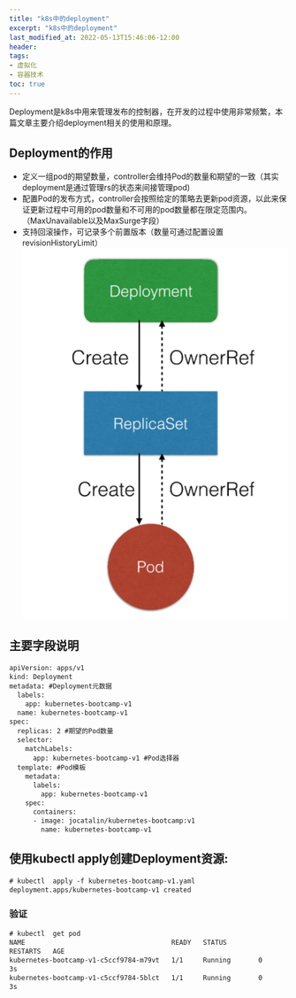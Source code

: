 ```yaml
---
title: "k8s中的deployment"
excerpt: "k8s中的deployment"
last_modified_at: 2022-05-13T15:46:06-12:00
header:
tags:
- 虚拟化
- 容器技术
toc: true
---
```

 Deployment是k8s中用来管理发布的控制器，在开发的过程中使用非常频繁，本篇文章主要介绍deployment相关的使用和原理。
## Deployment的作用
- 定义一组pod的期望数量，controller会维持Pod的数量和期望的一致（其实deployment是通过管理rs的状态来间接管理pod)
- 配置Pod的发布方式，controller会按照给定的策略去更新pod资源，以此来保证更新过程中可用的pod数量和不可用的pod数量都在限定范围内。（MaxUnavailable以及MaxSurge字段）
- 支持回滚操作，可记录多个前置版本（数量可通过配置设置revisionHistoryLimit）
![RUNOOB 原理图](../assets/images/1652427706.png)

## 主要字段说明
    apiVersion: apps/v1
    kind: Deployment
    metadata: #Deployment元数据
      labels:
        app: kubernetes-bootcamp-v1
      name: kubernetes-bootcamp-v1
    spec: 
      replicas: 2 #期望的Pod数量
      selector:
        matchLabels:
          app: kubernetes-bootcamp-v1 #Pod选择器
      template: #Pod模板
        metadata:
          labels:
            app: kubernetes-bootcamp-v1
        spec:
          containers:
          - image: jocatalin/kubernetes-bootcamp:v1
            name: kubernetes-bootcamp-v1

## 使用kubectl apply创建Deployment资源:

    # kubectl  apply -f kubernetes-bootcamp-v1.yaml
    deployment.apps/kubernetes-bootcamp-v1 created
   ### 验证 
    # kubectl  get pod
    NAME                                     READY   STATUS        RESTARTS   AGE
    kubernetes-bootcamp-v1-c5ccf9784-m79vt   1/1     Running       0          3s
    kubernetes-bootcamp-v1-c5ccf9784-5blct   1/1     Running       0          3s
 
    